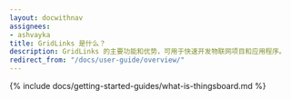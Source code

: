 ```yaml
---
layout: docwithnav
assignees:
- ashvayka
title: GridLinks 是什么？
description: GridLinks 的主要功能和优势，可用于快速开发物联网项目和应用程序。
redirect_from: "/docs/user-guide/overview/"
---
```


{% include docs/getting-started-guides/what-is-thingsboard.md %}